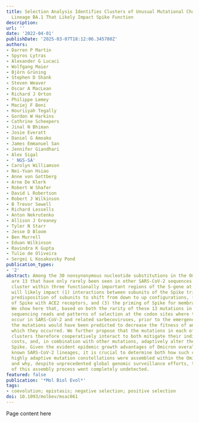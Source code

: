 ```yaml
---
title: Selection Analysis Identifies Clusters of Unusual Mutational Changes in Omicron
  Lineage BA.1 That Likely Impact Spike Function
description:
url: ''
date: '2022-04-01'
publishDate: '2025-03-07T18:12:06.345780Z'
authors:
- Darren P Martin
- Spyros Lytras
- Alexander G Lucaci
- Wolfgang Maier
- Björn Grüning
- Stephen D Shank
- Steven Weaver
- Oscar A MacLean
- Richard J Orton
- Philippe Lemey
- Maciej F Boni
- Houriiyah Tegally
- Gordon W Harkins
- Cathrine Scheepers
- Jinal N Bhiman
- Josie Everatt
- Daniel G Amoako
- James Emmanuel San
- Jennifer Giandhari
- Alex Sigal
- ' NGS-SA'
- Carolyn Williamson
- Nei-Yuan Hsiao
- Anne von Gottberg
- Arne De Klerk
- Robert W Shafer
- David L Robertson
- Robert J Wilkinson
- B Trevor Sewell
- Richard Lessells
- Anton Nekrutenko
- Allison J Greaney
- Tyler N Starr
- Jesse D Bloom
- Ben Murrell
- Eduan Wilkinson
- Ravindra K Gupta
- Tulio de Oliveira
- Sergei L Kosakovsky Pond
publication_types:
- '2'
abstract: Among the 30 nonsynonymous nucleotide substitutions in the Omicron S-gene
  are 13 that have only rarely been seen in other SARS-CoV-2 sequences. These mutations
  cluster within three functionally important regions of the S-gene at sites that
  will likely impact (1) interactions between subunits of the Spike trimer and the
  predisposition of subunits to shift from down to up configurations, (2) interactions
  of Spike with ACE2 receptors, and (3) the priming of Spike for membrane fusion.
  We show here that, based on both the rarity of these 13 mutations in intrapatient
  sequencing reads and patterns of selection at the codon sites where the mutations
  occur in SARS-CoV-2 and related sarbecoviruses, prior to the emergence of Omicron
  the mutations would have been predicted to decrease the fitness of any virus within
  which they occurred. We further propose that the mutations in each of the three
  clusters therefore cooperatively interact to both mitigate their individual fitness
  costs, and, in combination with other mutations, adaptively alter the function of
  Spike. Given the evident epidemic growth advantages of Omicron overall previously
  known SARS-CoV-2 lineages, it is crucial to determine both how such complex and
  highly adaptive mutation constellations were assembled within the Omicron S-gene,
  and why, despite unprecedented global genomic surveillance efforts, the early stages
  of this assembly process went completely undetected.
featured: false
publication: '*Mol Biol Evol*'
tags:
- coevolution; epistasis; negative selection; positive selection
doi: 10.1093/molbev/msac061
---
```


Page content here
